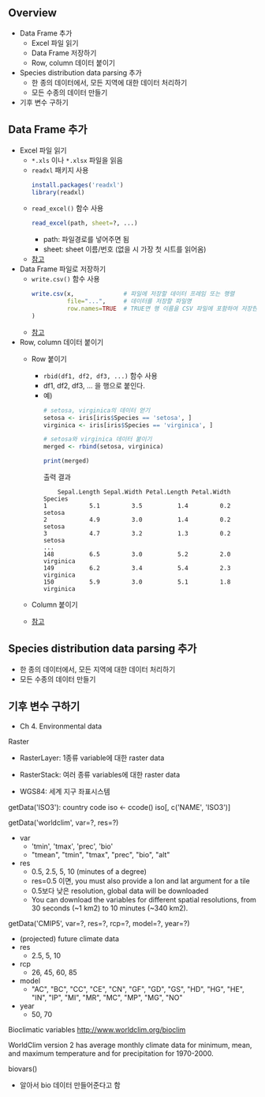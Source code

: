 ## Overview
- Data Frame 추가
    - Excel 파일 읽기
    - Data Frame 저장하기
    - Row, column 데이터 붙이기
- Species distribution data parsing 추가
    - 한 종의 데이터에서, 모든 지역에 대한 데이터 처리하기
    - 모든 수종의 데이터 만들기
- 기후 변수 구하기

## Data Frame 추가
- Excel 파일 읽기
    - `*.xls` 이나 `*.xlsx` 파일을 읽음
    - `readxl` 패키지 사용
        ```R
        install.packages('readxl')
        library(readxl)
        ```
    - `read_excel()` 함수 사용
        ```R
        read_excel(path, sheet=?, ...)
        ```
        - path: 파일경로를 넣어주면 됨
        - sheet: sheet 이름/번호 (없을 시 가장 첫 시트를 읽어옴)
    - [참고](http://rfriend.tistory.com/313)
- Data Frame 파일로 저장하기
    - `write.csv()` 함수 사용
        ```R
        write.csv(x,              # 파일에 저장할 데이터 프레임 또는 행렬
                  file="...",     # 데이터를 저장할 파일명
                  row.names=TRUE  # TRUE면 행 이름을 CSV 파일에 포함하여 저장한다.
        )
        ```
    - [참고](https://thebook.io/006723/ch04/02/01/)
- Row, column 데이터 붙이기
    - Row 붙이기
        - `rbid(df1, df2, df3, ...)` 함수 사용
        - df1, df2, df3, ... 을 행으로 붙인다.
        - 예)
            ```R
            # setosa, virginica의 데이터 얻기
            setosa <- iris[iris$Species == 'setosa', ]
            virginica <- iris[iris$Species == 'virginica', ]

            # setosa와 virginica 데이터 붙이기
            merged <- rbind(setosa, virginica)

            print(merged)
            ```
            출력 결과
            ```
                Sepal.Length Sepal.Width Petal.Length Petal.Width   Species
            1            5.1         3.5          1.4         0.2    setosa
            2            4.9         3.0          1.4         0.2    setosa
            3            4.7         3.2          1.3         0.2    setosa
            ...
            148          6.5         3.0          5.2         2.0 virginica
            149          6.2         3.4          5.4         2.3 virginica
            150          5.9         3.0          5.1         1.8 virginica
            ```

    - Column 붙이기
    - [참고](https://thebook.io/006723/ch04/03/)

## Species distribution data parsing 추가
- 한 종의 데이터에서, 모든 지역에 대한 데이터 처리하기
- 모든 수종의 데이터 만들기

## 기후 변수 구하기
- Ch 4. Environmental data

Raster
- RasterLayer: 1종류 variable에 대한 raster data
- RasterStack: 여러 종류 variables에 대한 raster data

- WGS84: 세계 지구 좌표시스템

getData('ISO3'): country code
iso <- ccode()
iso[, c('NAME', 'ISO3')]

getData('worldclim', var=?, res=?)
- var
    - 'tmin', 'tmax', 'prec', 'bio'
    - "tmean", "tmin", "tmax", "prec", "bio", "alt"
- res
    - 0.5, 2.5, 5, 10 (minutes of a degree)
    - res=0.5 이면, you must also provide a lon and lat argument for a tile
    - 0.5보다 낮은 resolution, global data will be downloaded
    - You can download the variables for different spatial resolutions, from 30 seconds (~1 km2) to 10 minutes (~340 km2).

getData('CMIP5', var=?, res=?, rcp=?, model=?, year=?)
- (projected) future climate data
- res
    - 2.5, 5, 10
- rcp
    - 26, 45, 60, 85
- model
    - "AC", "BC", "CC", "CE", "CN", "GF", "GD", "GS", "HD", "HG", "HE", "IN", "IP", "MI", "MR", "MC", "MP", "MG", "NO"
- year
    - 50, 70

Bioclimatic variables
http://www.worldclim.org/bioclim

WorldClim version 2 has average monthly climate data for minimum, mean, and maximum temperature and for precipitation for 1970-2000.


biovars()
- 알아서 bio 데이터 만들어준다고 함

